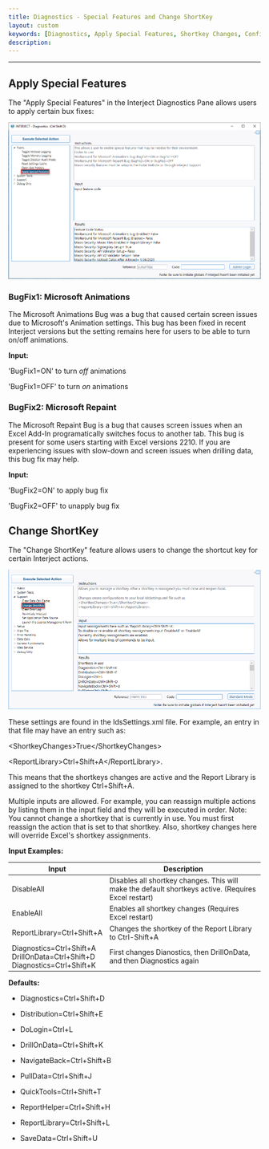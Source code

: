 ```yaml
---
title: Diagnostics - Special Features and Change ShortKey
layout: custom
keywords: [Diagnostics, Apply Special Features, Shortkey Changes, Configuration, Config]
description: 
---
```

* * *   

## Apply Special Features

The "Apply Special Features" in the Interject Diagnostics Pane allows users to apply certain bux fixes:

![](/images/Diagnostics/ApplySpecialFeatures.png)
<br>

### BugFix1: Microsoft Animations

The Microsoft Animations Bug was a bug that caused certain screen issues due to Microsoft's Animation settings. This bug has been fixed in recent Interject versions but the setting remains here for users to be able to turn on/off animations.

**Input:**

'BugFix1=ON' to turn _off_ animations

'BugFix1=OFF' to turn _on_ animations

### BugFix2: Microsoft Repaint

The Microsoft Repaint Bug is a bug that causes screen issues when an Excel Add-In programatically switches focus to another tab. This bug is present for some users starting with Excel versions 2210. If you are experiencing issues with slow-down and screen issues when drilling data, this bug fix may help.

**Input:**

'BugFix2=ON' to apply bug fix

'BugFix2=OFF' to unapply bug fix

## Change ShortKey

The "Change ShortKey" feature allows users to change the shortcut key for certain Interject actions. 

![](/images/Diagnostics/ChangeShortKey.png)
<br>

These settings are found in the IdsSettings.xml file. For example, an entry in that file may have an entry such as:

\<ShortkeyChanges\>True\</ShortkeyChanges\>

\<ReportLibrary\>Ctrl+Shift+A\</ReportLibrary\>.

This means that the shortkeys changes are active and the Report Library is assigned to the shortkey Ctrl+Shift+A.

Multiple inputs are allowed. For example, you can reassign multiple actions by listing them in the input field and they will be executed in order. Note: You cannot change a shortkey that is currently in use. You must first reassign the action that is set to that shortkey. Also, shortkey changes here will override Excel's shortkey assignments.

**Input Examples:**

| Input | Description |
|----|----|
| DisableAll | Disables all shortkey changes. This will make the default shortkeys active. (Requires Excel restart) |
| EnableAll | Enables all shortkey changes (Requires Excel restart) |
| ReportLibrary=Ctrl+Shift+A | Changes the shortkey of the Report Library to Ctrl-Shift+A |
| Diagnostics=Ctrl+Shift+A<br>DrillOnData=Ctrl+Shift+D<br>Diagnostics=Ctrl+Shift+K | First changes Dianostics, then DrillOnData, and then Diagnostics again |

**Defaults:**

*  Diagnostics=Ctrl+Shift+D

*  Distribution=Ctrl+Shift+E

*  DoLogin=Ctrl+L

*  DrillOnData=Ctrl+Shift+K

*  NavigateBack=Ctrl+Shift+B

*  PullData=Ctrl+Shift+J

*  QuickTools=Ctrl+Shift+T

*  ReportHelper=Ctrl+Shift+H

*  ReportLibrary=Ctrl+Shift+L

*  SaveData=Ctrl+Shift+U
